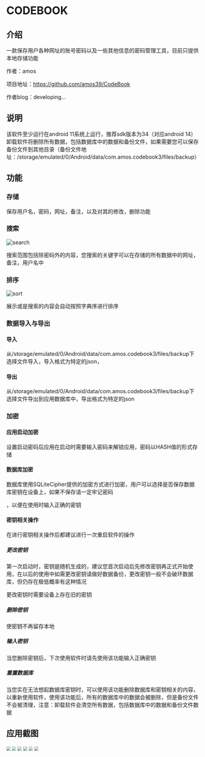 #                                                 CODEBOOK

## 介绍

一款保存用户各种网址的账号密码以及一些其他信息的密码管理工具，目前只提供本地存储功能

作者：amos

项目地址：https://github.com/amos39/CodeBook

作者blog：developing...

## 说明

该软件至少运行在android 11系统上运行，推荐sdk版本为34（对应android 14）
卸载软件将删除所有数据，包括数据库中的数据和备份文件，如果需要您可以保存备份文件到其他目录（备份文件地址：/storage/emulated/0/Android/data/com.amos.codebook3/files/backup）

## 功能

### 存储

保存用户名，密码，网址，备注，以及对其的修改，删除功能

### 搜索

![search](presource/search.png)

搜索范围包括除密码外的内容，您搜索的关键字可以在存储的所有数据中的网址，备注，用户名中

### 排序

![sort](presource/sort.png)

展示或是搜索的内容会自动按照字典序进行排序

### 数据导入与导出

#### 导入

从/storage/emulated/0/Android/data/com.amos.codebook3/files/backup下选择文件导入，导入格式为特定的json，

#### 导出

从/storage/emulated/0/Android/data/com.amos.codebook3/files/backup下选择文件导出到应用数据库中，导出格式为特定的json

### 加密

#### 应用启动加密

设置启动密码后应用在启动时需要输入密码来解锁应用，密码以HASH值的形式存储

#### 数据库加密

数据库使用SQLiteCipher提供的加密方式进行加密，用户可以选择是否保存数据库密钥在设备上，如果不保存请一定牢记密码

，以便在使用时输入正确的密钥

#### 密钥相关操作

在进行密钥相关操作后都建议进行一次重启软件的操作

##### 更改密钥

第一次启动时，密钥是随机生成的，建议您首次启动后先修改密钥再正式开始使用，在以后的使用中如需更改密钥请做好数据备份，更改密钥一般不会破环数据库，但仍存在极低概率有这种情况

更改密钥时需要设备上存在旧的密钥

##### 删除密钥

使密钥不再留存本地

##### 输入密钥

当您删除密钥后，下次使用软件时请先使用该功能输入正确密钥

##### 重置数据库

当您实在无法想起数据库密钥时，可以使用该功能删除数据库和密钥相关的内容，以重新使用软件，使用该功能后，所有的数据库中的数据会被删除，但是备份文件不会被清理，注意：卸载软件会清空所有数据，包括数据库中的数据和备份文件数据

## 应用截图

<img src="presource/show1.png" style="zoom: 67%;" />

<img src="presource/show2.png" style="zoom:67%;" />



<img src="presource/show3.png" style="zoom:67%;" />



<img src="presource/show4.png" style="zoom: 67%;" />

<img src="presource/show5.png" style="zoom:67%;" />

<img src="presource/show6.png" style="zoom:67%;" />

